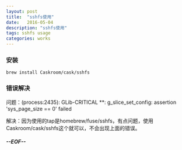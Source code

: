 ```yaml
---
layout: post
title:  "sshfs使用"
date:   2016-05-04
description: "sshfs使用"
tags: sshfs usage
categories: works
---
```


### 安装

	brew install Caskroom/cask/sshfs

### 错误解决

问题：(process:2435): GLib-CRITICAL **: g_slice_set_config: assertion 'sys_page_size == 0' failed

解决：因为使用的tap是homebrew/fuse/sshfs，有点问题，使用Caskroom/cask/sshfs这个就可以，不会出现上面的错误。

##### --EOF--
